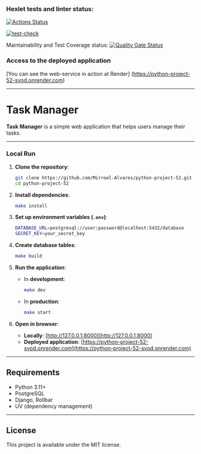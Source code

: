 ### Hexlet tests and linter status:
[![Actions Status](https://github.com/Mirroel-Alvares/python-project-52/actions/workflows/hexlet-check.yml/badge.svg)](https://github.com/Mirroel-Alvares/python-project-52/actions)


[![test-check](https://github.com/Mirroel-Alvares/python-project-52/actions/workflows/test-check.yml/badge.svg)](https://github.com/Mirroel-Alvares/python-project-52/actions/workflows/test-check.yml)

Maintainability and Test Coverage status:
[![Quality Gate Status](https://sonarcloud.io/api/project_badges/measure?project=Mirroel-Alvares_python-project-52&metric=alert_status)](https://sonarcloud.io/summary/new_code?id=Mirroel-Alvares_python-project-52)


### Access to the deployed application
[You can see the web-service in action at Render] (https://python-project-52-svod.onrender.com)

---

# Task Manager

**Task Manager**  is a simple web application that helps users manage their tasks.

---

###  Local Run
1. **Clone the repository**:
   ```sh
   git clone https://github.com/Mirroel-Alvares/python-project-52.git
   cd python-project-52
   ```
2. **Install dependencies**:
   ```sh
   make install
   ```
3. **Set up environment variables (`.env`)**:
   ```sh
   DATABASE_URL=postgresql://user:password@localhost:5432/database
   SECRET_KEY=your_secret_key
   ```
4. **Create database tables**:
   ```sh
   make build
   ```
5. **Run the application**:
   - In **development**:  
     ```sh
     make dev
     ```
   - In **production**:  
     ```sh
     make start
     ```

6. **Open in browser**:
   - **Locally**: [http://127.0.0.1:8000](http://127.0.0.1:8000)
   - **Deployed application**: [https://python-project-52-svod.onrender.com](https://python-project-52-svod.onrender.com)

---

## Requirements
- Python 3.11+
- PostgreSQL
- Django, Rollbar
- UV (dependency management)

---

## License
This project is available under the MIT license.
